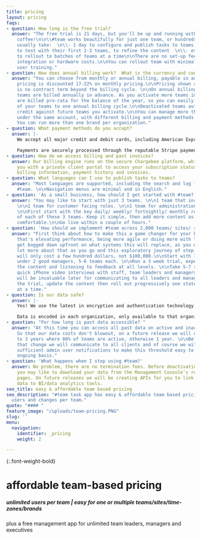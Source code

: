 ```yaml
---
title: pricing
layout: pricing
faqs:
- question: How long is the free trial?
  answer: "The free trial is 21 days, but you'll be up and running within 2 cups of
    coffee!\n\n\\#team works beautifully for just one team, or hundreds of teams.\n\nClients
    usually take:  \n\\- 1 day to configure and publish tasks to teams  \n\\- 5 days
    to test with their first 2-3 teams, to refine the content  \n\\- every 5 days
    to rollout to batches of teams at a time\n\nThere are no set-up fees. No consultants,
    integration or hardware costs.\n\nYou can rollout team with minimal to no end
    user training."
- question: How does annual billing work?  What is the currency and contract term?
  answer: "You can choose from monthly or annual billing, payable in advance.  Annual
    pricing is discounted 17-22% on monthly pricing.\n\nPricing shown above is US$.\n\nThere
    is no contract term beyond the billing cycle. \n\nOn annual billing, your active
    teams are billed annually in advance. As you activate more teams in #team, these
    are billed pro-rata for the balance of the year, so you can easily manage all
    of your teams to one annual billing cycle.\n\nDeactivated teams automatically
    credit against future teams you activate.\n\nYou can manage more than one organization
    under the same account, with different billing and payment methods per organization.
    You can run more than one brand per organization."
- question: What payment methods do you accept?
  answer: |-
    We accept all major credit and debit cards, including American Express, Visa, Mastercard and Diners Club.

    Payments are securely processed through the reputable Stripe payment gateway. Our billing engine runs on the secure Chargebee platform, which provides you with a client portal to access your subscription status, payment methods, billing information, payment history and invoices.
- question: How do we access billing and past invoices?
  answer: Our billing engine runs on the secure Chargebee platform, which provides
    you with a private client portal to access your subscription status, payment methods,
    billing information, payment history and invoices.
- question: What languages can I use to publish tasks to teams?
  answer: "Most languages are supported, including the search and log features within
    #team. \n\nNavigation menus are minimal and in English."
- question: 'As a small business, how should I get started with #team? '
  answer: "You may like to start with just 3 teams. \n\n1 team that includes everyone.
    \n\n1 team for customer facing roles. \n\n1 team for administration and finance.
    \n\nFirst start with the key daily/ weekly/ fortnightly/ monthly recurring functions
    of each of these 3 teams. Keep it simple, then add more content as the teams get
    comfortable.\n\nGo live within a couple of hours."
- question: 'How should we implement #team across 2,000 teams/ sites/ stores?  '
  answer: "First think about how to make this a game changer for your business - whether
    that's elevating performance, being more agile or doing more with less.\n\nDon't
    get bogged down upfront on what systems this will replace, as you will learn a
    lot more about that as you go and this exploratory journey of step-change innovation
    will only cost a few hundred dollars, not $100,000.\n\nStart with 10-12 teams
    under 2 good managers, 5-6 teams each. \n\nRun a 3 week trial, experimenting with
    the content and listening to feedback at all levels. \n\nTake 5-7 raw authentic
    quick iPhone video interviews with staff, team leaders and managers - as these
    will be invaluable later for communicating to all leaders and managers. \n\nEvaluate
    the trial, update the content then roll out progressively one state or country
    at a time."
- question: Is our data safe?
  answer: |-
    Yes! We use the latest in encryption and authentication technology.

    Data is encoded in each organization, only available to that organization and its users. Data hosting is with Linode, which we found to provide the fastest end user experience.
- question: "​For how long is past data accessible? "
  answer: "At this time you can access all past data on active and inactive teams.
    So that our data costs don't blowout, on a future release we will change this
    to 3 years where 80% of teams are active, otherwise 1 year. \n\nBefore making
    that change we will communicate to all clients and of course we will put in place
    sufficient admin user notifications to make this threshold easy to manage on an
    ongoing basis."
- question: 'What happens when I stop using #team?'
  answer: No problem, there are no termination fees. Before deactivating your account
    you may like to download your data from the Management Console's results and logs
    pages. On future releases we will be creating APIs for you to link your task app
    data to BI/data analytics tools.
seo_title: easy & affordable team based pricing
seo_description: "#team task app has easy & affordable team based pricing, with unlimited
  users and changes per team."
quote: "#### "
feature_image: "/uploads/team-pricing.PNG"
slug: ''
menu:
  navigation:
    identifier: _pricing
    weight: 2

---
```

{:.font-weight-bold}

# affordable team-based pricing

##### unlimited users per team | easy for one or multiple teams/sites/time-zones/brands

plus a free management app for unlimited team leaders, managers and executives